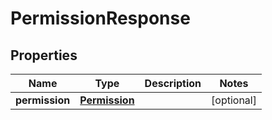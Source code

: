 # PermissionResponse

## Properties
Name | Type | Description | Notes
------------ | ------------- | ------------- | -------------
**permission** | [**Permission**](Permission.md) |  |  [optional]
